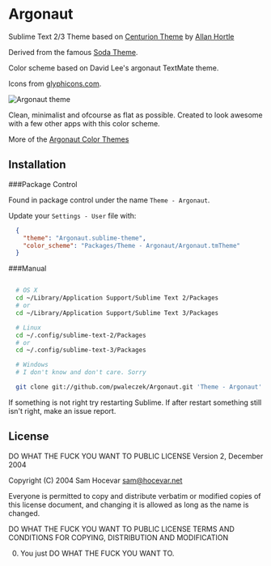 Argonaut
=========

Sublime Text 2/3 Theme based on [Centurion Theme](https://raw.github.com/allanhortle/Centurion) by [Allan Hortle](https://raw.github.com/allanhortle)

Derived from the famous [Soda Theme](https://github.com/buymeasoda/soda-theme/).

Color scheme based on David Lee's argonaut TextMate theme.

Icons from [glyphicons.com](http://www.glyphicons.com/).

![Argonaut theme](https://raw.github.com/pwaleczek/Argonaut/master/Argonaut.png)

Clean, minimalist and ofcourse as flat as possible. Created to look awesome with a few other apps with this color scheme.

More of the [Argonaut Color Themes](https://github.com/pwaleczek/Argonaut-theme)


Installation
---------------------------------------------------
###Package Control

Found in package control under the name `Theme - Argonaut`.

Update your `Settings - User` file with:

```json
  {
    "theme": "Argonaut.sublime-theme",
    "color_scheme": "Packages/Theme - Argonaut/Argonaut.tmTheme"
  }
```

###Manual

```bash

  # OS X
  cd ~/Library/Application Support/Sublime Text 2/Packages
  # or
  cd ~/Library/Application Support/Sublime Text 3/Packages

  # Linux
  cd ~/.config/sublime-text-2/Packages
  # or
  cd ~/.config/sublime-text-3/Packages

  # Windows
  # I don't know and don't care. Sorry

  git clone git://github.com/pwaleczek/Argonaut.git 'Theme - Argonaut'
```

If something is not right try restarting Sublime.
If after restart something still isn't right, make an issue report.

License
---------------------------------------------------

DO WHAT THE FUCK YOU WANT TO PUBLIC LICENSE
Version 2, December 2004

Copyright (C) 2004 Sam Hocevar <sam@hocevar.net>

Everyone is permitted to copy and distribute verbatim or modified
copies of this license document, and changing it is allowed as long
as the name is changed.

DO WHAT THE FUCK YOU WANT TO PUBLIC LICENSE
TERMS AND CONDITIONS FOR COPYING, DISTRIBUTION AND MODIFICATION

0. You just DO WHAT THE FUCK YOU WANT TO.

